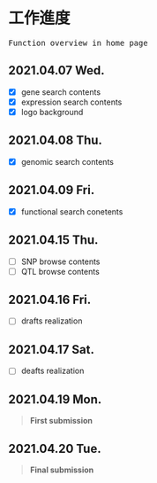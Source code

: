 # 工作進度
<pre>Function overview in home page</pre>
## 2021.04.07 Wed.
- [x] gene search contents
- [x] expression search contents
- [x] logo background
## 2021.04.08 Thu.
- [x] genomic search contents
## 2021.04.09 Fri.
- [x] functional search conetents
## 2021.04.15 Thu.
- [ ] SNP browse contents
- [ ] QTL browse contents
## 2021.04.16 Fri. 

- [ ] drafts realization

## 2021.04.17 Sat.

- [ ] deafts realization 

## 2021.04.19 Mon.

> **First submission**
## 2021.04.20 Tue.
> **Final submission**
